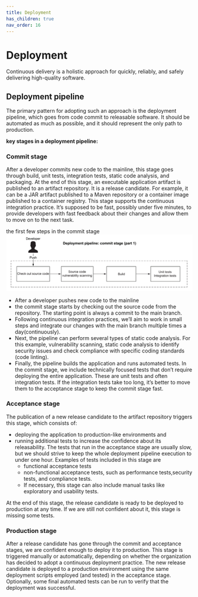 ```yaml
---
title: Deployment
has_children: true
nav_order: 16
---
```


# Deployment
Continuous delivery is a holistic approach for quickly, reliably, and safely delivering high-quality software.
## Deployment pipeline
The primary pattern for adopting such an approach is the deployment pipeline, which goes from code commit to releasable software. It should be automated as much as possible, and it should represent the only path to production.

**key stages in a deployment pipeline:**
### Commit stage
After a developer commits new code to the mainline, this stage
goes through build, unit tests, integration tests, static code analysis, and packaging. At the end of this stage, an executable application artifact is published to an artifact repository. It is a release candidate. For example, it can be a JAR artifact published to a Maven repository or a container image published to a
container registry. This stage supports the continuous integration practice.
It’s supposed to be fast, possibly under five minutes, to provide developers
with fast feedback about their changes and allow them to move on to the
next task.

the first few steps in the commit stage
![The first part of the commit stage in a deployment pipeline](image.png)
* After a developer pushes new code to the mainline
* the commit stage starts by checking out the source code from the repository. The starting point is always a commit to the main branch. 
* Following continuous integration practices, we’ll aim to work in
small steps and integrate our changes with the main branch multiple times a day(continuously).
* Next, the pipeline can perform several types of static code analysis. For this example, vulnerability scanning, static code analysis to identify security issues and check compliance with specific coding standards (code linting).
* Finally, the pipeline builds the application and runs automated tests. In the commit stage, we include technically focused tests that don’t require deploying the entire application. These are unit tests and often integration tests. If the integration tests take too long, it’s better to move them to the acceptance stage to keep the commit stage fast. 
### Acceptance stage
The publication of a new release candidate to the artifact
repository triggers this stage, which consists of:
* deploying the application to  production-like environments and 
* running additional tests to increase the confidence about its releasability. The tests that run in the acceptance stage are usually slow, but we should strive to keep the whole deployment pipeline execution
to under one hour. Examples of tests included in this stage are 
    * functional acceptance tests  
    * non-functional acceptance tests, such as performance tests,security tests, and compliance tests. 
    * If necessary, this stage can also include manual tasks like exploratory and usability tests. 

At the end of this stage, the
release candidate is ready to be deployed to production at any time. If we are
still not confident about it, this stage is missing some tests.
### Production stage
After a release candidate has gone through the commit and
acceptance stages, we are confident enough to deploy it to production. This stage is triggered manually or automatically, depending on whether the organization has decided to adopt a continuous deployment practice. The new release candidate is deployed to a production environment using the same deployment scripts employed (and tested) in the acceptance stage. Optionally, some final automated tests can be run to verify that the deployment was successful.